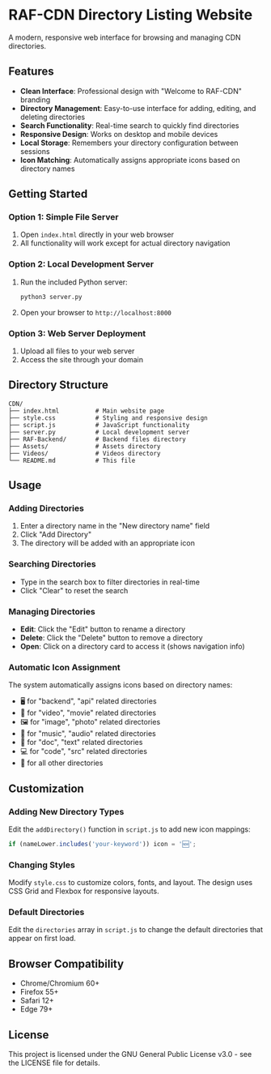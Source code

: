 # RAF-CDN Directory Listing Website

A modern, responsive web interface for browsing and managing CDN directories.

## Features

- **Clean Interface**: Professional design with "Welcome to RAF-CDN" branding
- **Directory Management**: Easy-to-use interface for adding, editing, and deleting directories
- **Search Functionality**: Real-time search to quickly find directories
- **Responsive Design**: Works on desktop and mobile devices
- **Local Storage**: Remembers your directory configuration between sessions
- **Icon Matching**: Automatically assigns appropriate icons based on directory names

## Getting Started

### Option 1: Simple File Server
1. Open `index.html` directly in your web browser
2. All functionality will work except for actual directory navigation

### Option 2: Local Development Server
1. Run the included Python server:
   ```bash
   python3 server.py
   ```
2. Open your browser to `http://localhost:8000`

### Option 3: Web Server Deployment
1. Upload all files to your web server
2. Access the site through your domain

## Directory Structure

```
CDN/
├── index.html          # Main website page
├── style.css           # Styling and responsive design
├── script.js           # JavaScript functionality
├── server.py           # Local development server
├── RAF-Backend/        # Backend files directory
├── Assets/             # Assets directory
├── Videos/             # Videos directory
└── README.md           # This file
```

## Usage

### Adding Directories
1. Enter a directory name in the "New directory name" field
2. Click "Add Directory"
3. The directory will be added with an appropriate icon

### Searching Directories
- Type in the search box to filter directories in real-time
- Click "Clear" to reset the search

### Managing Directories
- **Edit**: Click the "Edit" button to rename a directory
- **Delete**: Click the "Delete" button to remove a directory
- **Open**: Click on a directory card to access it (shows navigation info)

### Automatic Icon Assignment
The system automatically assigns icons based on directory names:
- 🖥️ for "backend", "api" related directories
- 🎥 for "video", "movie" related directories
- 🖼️ for "image", "photo" related directories
- 🎵 for "music", "audio" related directories
- 📄 for "doc", "text" related directories
- 💻 for "code", "src" related directories
- 📁 for all other directories

## Customization

### Adding New Directory Types
Edit the `addDirectory()` function in `script.js` to add new icon mappings:

```javascript
if (nameLower.includes('your-keyword')) icon = '🆕';
```

### Changing Styles
Modify `style.css` to customize colors, fonts, and layout. The design uses CSS Grid and Flexbox for responsive layouts.

### Default Directories
Edit the `directories` array in `script.js` to change the default directories that appear on first load.

## Browser Compatibility

- Chrome/Chromium 60+
- Firefox 55+
- Safari 12+
- Edge 79+

## License

This project is licensed under the GNU General Public License v3.0 - see the LICENSE file for details.